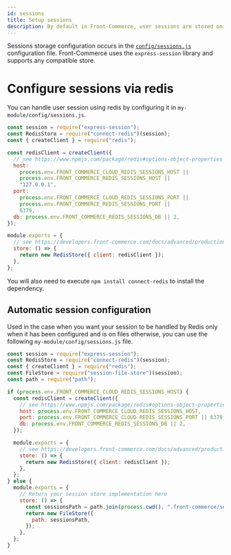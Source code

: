 ```yaml
---
id: sessions
title: Setup sessions
description: By default in Front-Commerce, user sessions are stored on disk. It can be a limitation if you want to scale the application horizontally by adding more Front-Commerce nodes or machines to serve users. This guide explains how to configure alternative session storages.
---
```


Sessions storage configuration occurs in the [`config/sessions.js`](/docs/reference/configurations.html#config-sessions-js) configuration file. Front-Commerce uses the `express-session` library and supports any compatible store.

# Configure sessions via redis

You can handle user session using redis by configuring it in `my-module/config/sessions.js`.

```js
const session = require("express-session");
const RedisStore = require("connect-redis")(session);
const { createClient } = require("redis");

const redisClient = createClient({
  // see https://www.npmjs.com/package/redis#options-object-properties
  host:
    process.env.FRONT_COMMERCE_CLOUD_REDIS_SESSIONS_HOST ||
    process.env.FRONT_COMMERCE_REDIS_SESSIONS_HOST ||
    "127.0.0.1",
  port:
    process.env.FRONT_COMMERCE_CLOUD_REDIS_SESSIONS_PORT ||
    process.env.FRONT_COMMERCE_REDIS_SESSIONS_PORT ||
    6379,
  db: process.env.FRONT_COMMERCE_REDIS_SESSIONS_DB || 2,
});

module.exports = {
  // see https://developers.front-commerce.com/docs/advanced/production-ready/sessions.html
  store: () => {
    return new RedisStore({ client: redisClient });
  },
};
```

You will also need to execute `npm install connect-redis` to install the dependency.

## Automatic session configuration

Used in the case when you want your session to be handled by Redis only when it has been configured and is on files otherwise, you can use the following `my-module/config/sessions.js` file.

```js
const session = require("express-session");
const RedisStore = require("connect-redis")(session);
const { createClient } = require("redis");
const FileStore = require("session-file-store")(session);
const path = require("path");

if (process.env.FRONT_COMMERCE_CLOUD_REDIS_SESSIONS_HOST) {
  const redisClient = createClient({
    // see https://www.npmjs.com/package/redis#options-object-properties
    host: process.env.FRONT_COMMERCE_CLOUD_REDIS_SESSIONS_HOST,
    port: process.env.FRONT_COMMERCE_CLOUD_REDIS_SESSIONS_PORT || 6379,
    db: process.env.FRONT_COMMERCE_REDIS_SESSIONS_DB || 2,
  });

  module.exports = {
    // see https://developers.front-commerce.com/docs/advanced/production-ready/sessions.html
    store: () => {
      return new RedisStore({ client: redisClient });
    },
  };
} else {
  module.exports = {
    // Return your session store implementation here
    store: () => {
      const sessionsPath = path.join(process.cwd(), ".front-commerce/sessions");
      return new FileStore({
        path: sessionsPath,
      });
    },
  };
}
```
